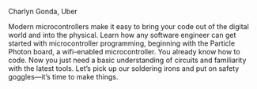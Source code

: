 Charlyn Gonda, Uber

Modern microcontrollers make it easy to bring your code out of the digital world and into the physical. Learn how any software engineer can get started with microcontroller programming, beginning with the Particle Photon board, a wifi-enabled microcontroller. You already know how to code. Now you just need a basic understanding of circuits and familiarity with the latest tools. Let’s pick up our soldering irons and put on safety goggles—it’s time to make things.
